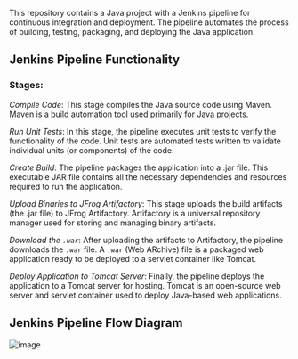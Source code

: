 This repository contains a Java project with a Jenkins pipeline for continuous integration and deployment. The pipeline automates the process of building, testing, packaging, and deploying the Java application.

## Jenkins Pipeline Functionality
### Stages:
*Compile Code*: This stage compiles the Java source code using Maven. Maven is a build automation tool used primarily for Java projects.

*Run Unit Tests*: In this stage, the pipeline executes unit tests to verify the functionality of the code. Unit tests are automated tests written to validate individual units (or components) of the code.

*Create Build*: The pipeline packages the application into a .jar file. This executable JAR file contains all the necessary dependencies and resources required to run the application.

*Upload Binaries to JFrog Artifactory*: This stage uploads the build artifacts (the .jar file) to JFrog Artifactory. Artifactory is a universal repository manager used for storing and managing binary artifacts.

*Download the `.war`*: After uploading the artifacts to Artifactory, the pipeline downloads the `.war` file. A `.war` (Web ARchive) file is a packaged web application ready to be deployed to a servlet container like Tomcat.

*Deploy Application to Tomcat Server*: Finally, the pipeline deploys the application to a Tomcat server for hosting. Tomcat is an open-source web server and servlet container used to deploy Java-based web applications.

## Jenkins Pipeline Flow Diagram
![image](./images/cicd-project.drawio)
